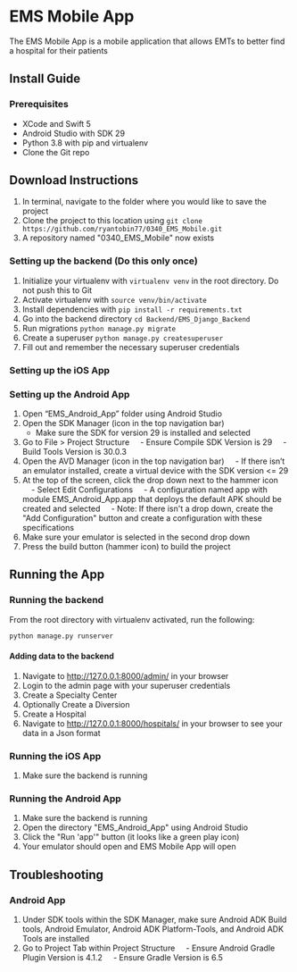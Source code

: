 # EMS Mobile App

The EMS Mobile App is a mobile application that allows EMTs to better find a hospital for their patients

## Install Guide

### Prerequisites
- XCode and Swift 5
- Android Studio with SDK 29
- Python 3.8 with pip and virtualenv
- Clone the Git repo

## Download Instructions
1. In terminal, navigate to the folder where you would like to save the project
2. Clone the project to this location using ```git clone https://github.com/ryantobin77/0340_EMS_Mobile.git```
3. A repository named "0340_EMS_Mobile" now exists

### Setting up the backend (Do this only once)
1. Initialize your virtualenv with ```virtualenv venv``` in the root directory. Do not push this to Git
2. Activate virtualenv with ```source venv/bin/activate```
3. Install dependencies with ```pip install -r requirements.txt```
4. Go into the backend directory ```cd Backend/EMS_Django_Backend```
5. Run migrations ```python manage.py migrate```
6. Create a superuser ```python manage.py createsuperuser```
7. Fill out and remember the necessary superuser credentials

### Setting up the iOS App

### Setting up the Android App
1. Open “EMS_Android_App” folder using Android Studio
2. Open the SDK Manager (icon in the top navigation bar)
    - Make sure the SDK for version 29 is installed and selected
4. Go to File > Project Structure
    - Ensure Compile SDK Version is 29
    - Build Tools Version is 30.0.3
6. Open the AVD Manager (icon in the top navigation bar)
    - If there isn’t an emulator installed, create a virtual device with the SDK version <= 29
7. At the top of the screen, click the drop down next to the hammer icon
    - Select Edit Configurations
    - A configuration named app with module EMS_Android_App.app that deploys the default APK should be created and selected
    - Note: If there isn't a drop down, create the "Add Configuration" button and create a configuration with these specifications
8. Make sure your emulator is selected in the second drop down
9. Press the build button (hammer icon) to build the project

## Running the App

### Running the backend
From the root directory with virtualenv activated, run the following:

```bash
python manage.py runserver
```
#### Adding data to the backend
1. Navigate to http://127.0.0.1:8000/admin/ in your browser
2. Login to the admin page with your superuser credentials
3. Create a Specialty Center
4. Optionally Create a Diversion
5. Create a Hospital
6. Navigate to http://127.0.0.1:8000/hospitals/ in your browser to see your data in a Json format

### Running the iOS App
1. Make sure the backend is running

### Running the Android App
1. Make sure the backend is running
2. Open the directory "EMS_Android_App" using Android Studio
3. Click the "Run 'app'" button (it looks like a green play icon)
4. Your emulator should open and EMS Mobile App will open

## Troubleshooting

### Android App
1. Under SDK tools within the SDK Manager, make sure Android ADK Build tools, Android Emulator, Android ADK Platform-Tools, and Android ADK Tools are installed
2. Go to Project Tab within Project Structure 
    - Ensure Android Gradle Plugin Version is 4.1.2
    - Ensure Gradle Version is 6.5
